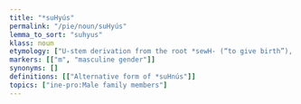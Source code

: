 ```yaml
---
title: "*suHyús"
permalink: "/pie/noun/suHyús"
lemma_to_sort: "suhyus"
klass: noun
etymology: ["U-stem derivation from the root *sewH- (“to give birth”), thus the original meaning being \"birth, fruit of the body\". Balto-Slavic, Indo-Iranian, Germanic and also Tocharian B reflect the -nu- derivation from the same root: *suHnús."]
markers: [["m", "masculine gender"]]
synonyms: []
definitions: [["Alternative form of *suHnús"]]
topics: ["ine-pro:Male family members"]
---
```

